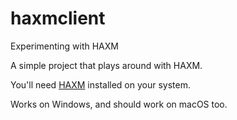 # haxmclient
Experimenting with HAXM

A simple project that plays around with HAXM.

You'll need [HAXM](https://software.intel.com/en-us/articles/intel-hardware-accelerated-execution-manager-intel-haxm) installed on your system.

Works on Windows, and should work on macOS too.
